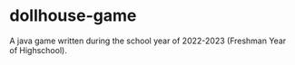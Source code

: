 # dollhouse-game
A java game written during the school year of 2022-2023 (Freshman Year of Highschool).
